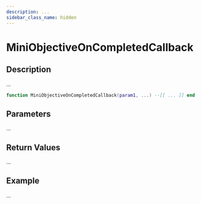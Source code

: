 ```yaml
---
description: ...
sidebar_class_name: hidden
---
```


# MiniObjectiveOnCompletedCallback

## Description

...

```lua
function MiniObjectiveOnCompletedCallback(param1, ...) --[[ ... ]] end
```

## Parameters

...

## Return Values

...

## Example

...

